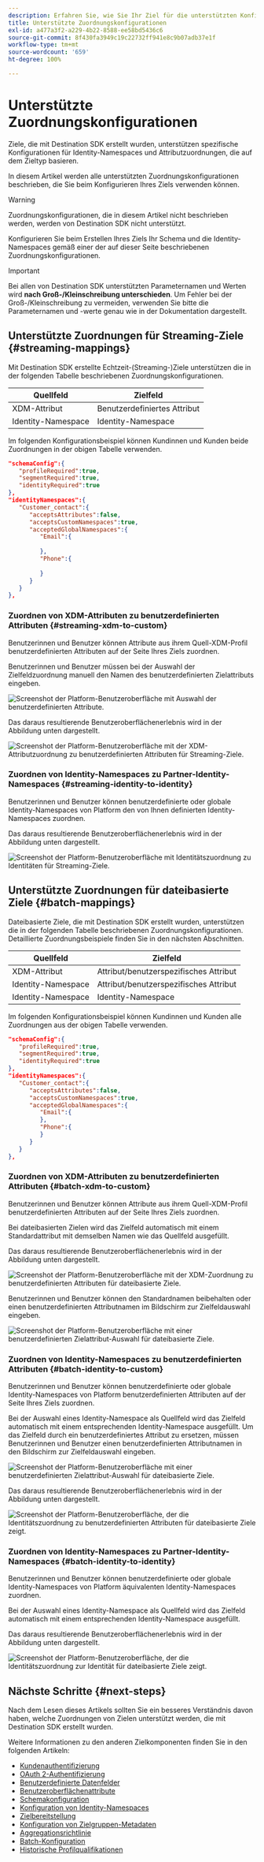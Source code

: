 ```yaml
---
description: Erfahren Sie, wie Sie Ihr Ziel für die unterstützten Konfigurationen der Identitäts- und Attributzuordnung konfigurieren.
title: Unterstützte Zuordnungskonfigurationen
exl-id: a477a3f2-a229-4b22-8588-ee58bd5436c6
source-git-commit: 8f430fa3949c19c22732ff941e8c9b07adb37e1f
workflow-type: tm+mt
source-wordcount: '659'
ht-degree: 100%

---
```


# Unterstützte Zuordnungskonfigurationen

Ziele, die mit Destination SDK erstellt wurden, unterstützen spezifische Konfigurationen für Identity-Namespaces und Attributzuordnungen, die auf dem Zieltyp basieren.

In diesem Artikel werden alle unterstützten Zuordnungskonfigurationen beschrieben, die Sie beim Konfigurieren Ihres Ziels verwenden können.

>[!WARNING]
>
>Zuordnungskonfigurationen, die in diesem Artikel nicht beschrieben werden, werden von Destination SDK nicht unterstützt.

Konfigurieren Sie beim Erstellen Ihres Ziels Ihr Schema und die Identity-Namespaces gemäß einer der auf dieser Seite beschriebenen Zuordnungskonfigurationen.

>[!IMPORTANT]
>
>Bei allen von Destination SDK unterstützten Parameternamen und Werten wird **nach Groß-/Kleinschreibung unterschieden**. Um Fehler bei der Groß-/Kleinschreibung zu vermeiden, verwenden Sie bitte die Parameternamen und -werte genau wie in der Dokumentation dargestellt.

## Unterstützte Zuordnungen für Streaming-Ziele {#streaming-mappings}

Mit Destination SDK erstellte Echtzeit-(Streaming-)Ziele unterstützen die in der folgenden Tabelle beschriebenen Zuordnungskonfigurationen.

| Quellfeld | Zielfeld |
| --- | --- |
| XDM-Attribut | Benutzerdefiniertes Attribut |
| Identity-Namespace | Identity-Namespace |

Im folgenden Konfigurationsbeispiel können Kundinnen und Kunden beide Zuordnungen in der obigen Tabelle verwenden.

```json
"schemaConfig":{
   "profileRequired":true,
   "segmentRequired":true,
   "identityRequired":true
},
"identityNamespaces":{
   "Customer_contact":{
      "acceptsAttributes":false,
      "acceptsCustomNamespaces":true,
      "acceptedGlobalNamespaces":{
         "Email":{
            
         },
         "Phone":{
            
         }
      }
   }
},
```

### Zuordnen von XDM-Attributen zu benutzerdefinierten Attributen {#streaming-xdm-to-custom}

Benutzerinnen und Benutzer können Attribute aus ihrem Quell-XDM-Profil benutzerdefinierten Attributen auf der Seite Ihres Ziels zuordnen.

Benutzerinnen und Benutzer müssen bei der Auswahl der Zielfeldzuordnung manuell den Namen des benutzerdefinierten Zielattributs eingeben.

![Screenshot der Platform-Benutzeroberfläche mit Auswahl der benutzerdefinierten Attribute.](../../assets/functionality/destination-configuration/mapping-streaming-select-custom-attribute.png)

Das daraus resultierende Benutzeroberflächenerlebnis wird in der Abbildung unten dargestellt.

![Screenshot der Platform-Benutzeroberfläche mit der XDM-Attributzuordnung zu benutzerdefinierten Attributen für Streaming-Ziele.](../../assets/functionality/destination-configuration/mapping-streaming-xdm-custom.png)

### Zuordnen von Identity-Namespaces zu Partner-Identity-Namespaces {#streaming-identity-to-identity}

Benutzerinnen und Benutzer können benutzerdefinierte oder globale Identity-Namespaces von Platform den von Ihnen definierten Identity-Namespaces zuordnen.

Das daraus resultierende Benutzeroberflächenerlebnis wird in der Abbildung unten dargestellt.

![Screenshot der Platform-Benutzeroberfläche mit Identitätszuordnung zu Identitäten für Streaming-Ziele.](../../assets/functionality/destination-configuration/mapping-streaming-identity-identity.png)

## Unterstützte Zuordnungen für dateibasierte Ziele {#batch-mappings}

Dateibasierte Ziele, die mit Destination SDK erstellt wurden, unterstützen die in der folgenden Tabelle beschriebenen Zuordnungskonfigurationen. Detaillierte Zuordnungsbeispiele finden Sie in den nächsten Abschnitten.

| Quellfeld | Zielfeld |
| --- | --- |
| XDM-Attribut | Attribut/benutzerspezifisches Attribut |
| Identity-Namespace | Attribut/benutzerspezifisches Attribut |
| Identity-Namespace | Identity-Namespace |

Im folgenden Konfigurationsbeispiel können Kundinnen und Kunden alle Zuordnungen aus der obigen Tabelle verwenden.

```json
"schemaConfig":{
   "profileRequired":true,
   "segmentRequired":true,
   "identityRequired":true
},
"identityNamespaces":{
   "Customer_contact":{
      "acceptsAttributes":false,
      "acceptsCustomNamespaces":true,
      "acceptedGlobalNamespaces":{
         "Email":{
         },
         "Phone":{
         }
      }
   }
},
```

### Zuordnen von XDM-Attributen zu benutzerdefinierten Attributen {#batch-xdm-to-custom}

Benutzerinnen und Benutzer können Attribute aus ihrem Quell-XDM-Profil benutzerdefinierten Attributen auf der Seite Ihres Ziels zuordnen.

Bei dateibasierten Zielen wird das Zielfeld automatisch mit einem Standardattribut mit demselben Namen wie das Quellfeld ausgefüllt.

Das daraus resultierende Benutzeroberflächenerlebnis wird in der Abbildung unten dargestellt.

![Screenshot der Platform-Benutzeroberfläche mit der XDM-Zuordnung zu benutzerdefinierten Attributen für dateibasierte Ziele.](../../assets/functionality/destination-configuration/mapping-batch-xdm-custom.png)

Benutzerinnen und Benutzer können den Standardnamen beibehalten oder einen benutzerdefinierten Attributnamen im Bildschirm zur Zielfeldauswahl eingeben.

![Screenshot der Platform-Benutzeroberfläche mit einer benutzerdefinierten Zielattribut-Auswahl für dateibasierte Ziele.](../../assets/functionality/destination-configuration/mapping-batch-custom-attribute.png)

### Zuordnen von Identity-Namespaces zu benutzerdefinierten Attributen {#batch-identity-to-custom}

Benutzerinnen und Benutzer können benutzerdefinierte oder globale Identity-Namespaces von Platform benutzerdefinierten Attributen auf der Seite Ihres Ziels zuordnen.

Bei der Auswahl eines Identity-Namespace als Quellfeld wird das Zielfeld automatisch mit einem entsprechenden Identity-Namespace ausgefüllt. Um das Zielfeld durch ein benutzerdefiniertes Attribut zu ersetzen, müssen Benutzerinnen und Benutzer einen benutzerdefinierten Attributnamen in den Bildschirm zur Zielfeldauswahl eingeben.

![Screenshot der Platform-Benutzeroberfläche mit einer benutzerdefinierten Zielattribut-Auswahl für dateibasierte Ziele.](../../assets/functionality/destination-configuration/mapping-batch-custom-attribute.png)

Das daraus resultierende Benutzeroberflächenerlebnis wird in der Abbildung unten dargestellt.

![Screenshot der Platform-Benutzeroberfläche, der die Identitätszuordnung zu benutzerdefinierten Attributen für dateibasierte Ziele zeigt.](../../assets/functionality/destination-configuration/mapping-batch-identity-custom.png)

### Zuordnen von Identity-Namespaces zu Partner-Identity-Namespaces {#batch-identity-to-identity}

Benutzerinnen und Benutzer können benutzerdefinierte oder globale Identity-Namespaces von Platform äquivalenten Identity-Namespaces zuordnen.

Bei der Auswahl eines Identity-Namespace als Quellfeld wird das Zielfeld automatisch mit einem entsprechenden Identity-Namespace ausgefüllt.

Das daraus resultierende Benutzeroberflächenerlebnis wird in der Abbildung unten dargestellt.

![Screenshot der Platform-Benutzeroberfläche, der die Identitätszuordnung zur Identität für dateibasierte Ziele zeigt.](../../assets/functionality/destination-configuration/mapping-batch-identity-identity.png)


## Nächste Schritte {#next-steps}

Nach dem Lesen dieses Artikels sollten Sie ein besseres Verständnis davon haben, welche Zuordnungen von Zielen unterstützt werden, die mit Destination SDK erstellt wurden.

Weitere Informationen zu den anderen Zielkomponenten finden Sie in den folgenden Artikeln:

* [Kundenauthentifizierung](customer-authentication.md)
* [OAuth 2-Authentifizierung](oauth2-authorization.md)
* [Benutzerdefinierte Datenfelder](customer-data-fields.md)
* [Benutzeroberflächenattribute](ui-attributes.md)
* [Schemakonfiguration](schema-configuration.md)
* [Konfiguration von Identity-Namespaces](identity-namespace-configuration.md)
* [Zielbereitstellung](destination-delivery.md)
* [Konfiguration von Zielgruppen-Metadaten](audience-metadata-configuration.md)
* [Aggregationsrichtlinie](aggregation-policy.md)
* [Batch-Konfiguration](batch-configuration.md)
* [Historische Profilqualifikationen](historical-profile-qualifications.md)
